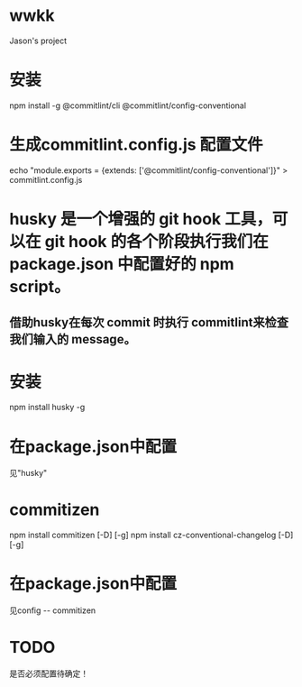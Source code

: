 # wwkk
Jason's project

# 安装
npm install -g @commitlint/cli @commitlint/config-conventional
# 生成commitlint.config.js 配置文件
echo "module.exports = {extends: ['@commitlint/config-conventional']}" > commitlint.config.js


# husky 是一个增强的 git hook 工具，可以在 git hook 的各个阶段执行我们在 package.json 中配置好的 npm script。
## 借助husky在每次 commit 时执行 commitlint来检查我们输入的 message。
# 安装
npm install husky -g
# 在package.json中配置
见"husky"

# commitizen
npm install commitizen [-D] [-g]
npm install cz-conventional-changelog [-D] [-g]
# 在package.json中配置
见config -- commitizen
# TODO
是否必须配置待确定！
